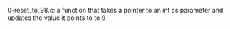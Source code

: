 0-reset_to_98.c: a function that takes a pointer to an int as parameter and updates the value it points to to 9
